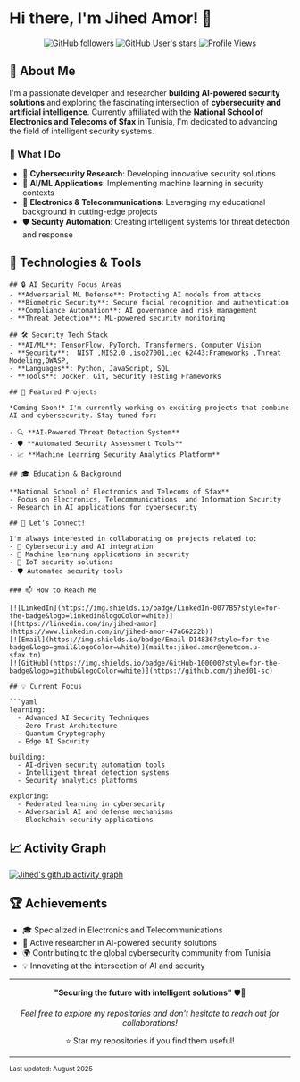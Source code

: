 # Hi there, I'm Jihed Amor! 👋

<div align="center">
  
[![GitHub followers](https://img.shields.io/github/followers/jihed01-sc?label=Followers&style=social)](https://github.com/jihed01-sc)
[![GitHub User's stars](https://img.shields.io/github/stars/jihed01-sc?style=social)](https://github.com/jihed01-sc)
[![Profile Views](https://komarev.com/ghpvc/?username=jihed01-sc&color=blue&style=flat)](https://github.com/jihed01-sc)

</div>

## 🚀 About Me

I'm a passionate developer and researcher **building AI-powered security solutions** and exploring the fascinating intersection of **cybersecurity and artificial intelligence**. Currently affiliated with the **National School of Electronics and Telecoms of Sfax** in Tunisia, I'm dedicated to advancing the field of intelligent security systems.

### 🎯 What I Do
- 🔐 **Cybersecurity Research**: Developing innovative security solutions
- 🤖 **AI/ML Applications**: Implementing machine learning in security contexts
- 📡 **Electronics & Telecommunications**: Leveraging my educational background in cutting-edge projects
- 🛡️ **Security Automation**: Creating intelligent systems for threat detection and response

## 🔧 Technologies & Tools

```text
## 🔒 AI Security Focus Areas
- **Adversarial ML Defense**: Protecting AI models from attacks
- **Biometric Security**: Secure facial recognition and authentication
- **Compliance Automation**: AI governance and risk management
- **Threat Detection**: ML-powered security monitoring

## 🛠️ Security Tech Stack
- **AI/ML**: TensorFlow, PyTorch, Transformers, Computer Vision
- **Security**:  NIST ,NIS2.0 ,iso27001,iec 62443:Frameworks ,Threat Modeling,OWASP,
- **Languages**: Python, JavaScript, SQL
- **Tools**: Docker, Git, Security Testing Frameworks

## 🌟 Featured Projects

*Coming Soon!* I'm currently working on exciting projects that combine AI and cybersecurity. Stay tuned for:

- 🔍 **AI-Powered Threat Detection System**
- 🛡️ **Automated Security Assessment Tools**
- 📈 **Machine Learning Security Analytics Platform**

## 🎓 Education & Background

**National School of Electronics and Telecoms of Sfax**
- Focus on Electronics, Telecommunications, and Information Security
- Research in AI applications for cybersecurity

## 🤝 Let's Connect!

I'm always interested in collaborating on projects related to:
- 🔐 Cybersecurity and AI integration
- 🤖 Machine learning applications in security
- 📡 IoT security solutions
- 🛡️ Automated security tools

### 📫 How to Reach Me

[![LinkedIn](https://img.shields.io/badge/LinkedIn-0077B5?style=for-the-badge&logo=linkedin&logoColor=white)]([https://linkedin.com/in/jihed-amor](https://www.linkedin.com/in/jihed-amor-47a66222b))
[![Email](https://img.shields.io/badge/Email-D14836?style=for-the-badge&logo=gmail&logoColor=white)](mailto:jihed.amor@enetcom.u-sfax.tn)
[![GitHub](https://img.shields.io/badge/GitHub-100000?style=for-the-badge&logo=github&logoColor=white)](https://github.com/jihed01-sc)

## 💡 Current Focus

```yaml
learning:
  - Advanced AI Security Techniques
  - Zero Trust Architecture
  - Quantum Cryptography
  - Edge AI Security

building:
  - AI-driven security automation tools
  - Intelligent threat detection systems
  - Security analytics platforms

exploring:
  - Federated learning in cybersecurity
  - Adversarial AI and defense mechanisms
  - Blockchain security applications
```

## 📈 Activity Graph

[![Jihed's github activity graph](https://github-readme-activity-graph.vercel.app/graph?username=jihed01-sc&theme=react-dark)](https://github.com/jihed01-sc)

## 🏆 Achievements

- 🎓 Specialized in Electronics and Telecommunications
- 🔬 Active researcher in AI-powered security solutions
- 🌍 Contributing to the global cybersecurity community from Tunisia
- 💡 Innovating at the intersection of AI and security

---

<div align="center">

**"Securing the future with intelligent solutions"** 🛡️🤖

*Feel free to explore my repositories and don't hesitate to reach out for collaborations!*

⭐ Star my repositories if you find them useful!

</div>

---

<sub>Last updated: August 2025</sub>
